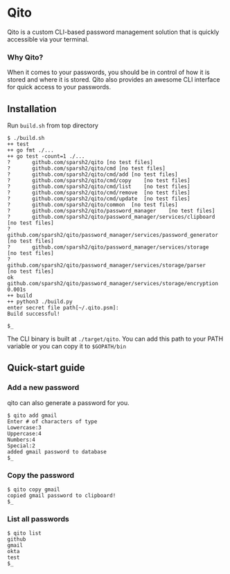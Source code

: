 # Qito

Qito is a custom CLI-based password management solution that is quickly accessible via your terminal.

### Why Qito?
When it comes to your passwords, you should be in control of how it is stored and where it is stored. Qito also provides an awesome CLI interface for quick access to your passwords.

## Installation

Run `build.sh` from top directory

```
$ ./build.sh
++ test
++ go fmt ./...
++ go test -count=1 ./...
?   	github.com/sparsh2/qito	[no test files]
?   	github.com/sparsh2/qito/cmd	[no test files]
?   	github.com/sparsh2/qito/cmd/add	[no test files]
?   	github.com/sparsh2/qito/cmd/copy	[no test files]
?   	github.com/sparsh2/qito/cmd/list	[no test files]
?   	github.com/sparsh2/qito/cmd/remove	[no test files]
?   	github.com/sparsh2/qito/cmd/update	[no test files]
?   	github.com/sparsh2/qito/common	[no test files]
?   	github.com/sparsh2/qito/password_manager	[no test files]
?   	github.com/sparsh2/qito/password_manager/services/clipboard	[no test files]
?   	github.com/sparsh2/qito/password_manager/services/password_generator	[no test files]
?   	github.com/sparsh2/qito/password_manager/services/storage	[no test files]
?   	github.com/sparsh2/qito/password_manager/services/storage/parser	[no test files]
ok  	github.com/sparsh2/qito/password_manager/services/storage/encryption	0.001s
++ build
++ python3 ./build.py
enter secret file path[~/.qito.psm]: 
Build successful!

$_
```

The CLI binary is built at `./target/qito`. You can add this path to your PATH variable or you can copy it to `$GOPATH/bin`

## Quick-start guide

### Add a new password

qito can also generate a password for you.
```
$ qito add gmail
Enter # of characters of type
Lowercase:3
Uppercase:4
Numbers:4
Special:2
added gmail password to database
$_
```

### Copy the password
```
$ qito copy gmail
copied gmail password to clipboard!
$_
```

### List all passwords
```
$ qito list
github
gmail
okta
test
$_
```